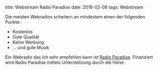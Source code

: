 title: Webstream Radio Paradise
date: 2016-02-08
tags: Webstream

Die meisten Webradios scheitern an mindestem einen der folgenden Punkte:

* Kostenlos
* Gute Qualität
* Keine Werbung
* ... und gute Musik

Ein Webradio das ich sehr empfehlen kann ist [Radio Paradise](https:www.radioparadise.com). Finanziert wird Radio Paradise
mittels Unterstützung durch die Hörer.
